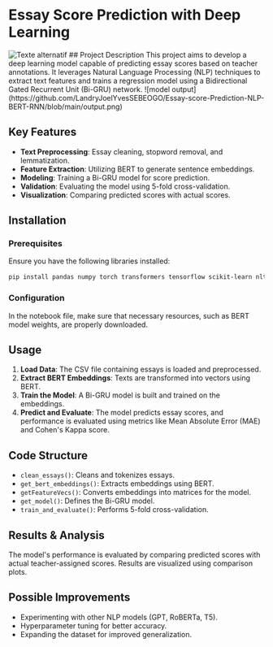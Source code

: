 # Essay Score Prediction with Deep Learning
<img src="rapport PLBD.pdf" alt="Texte alternatif" width="1000">
## Project Description
This project aims to develop a deep learning model capable of predicting essay scores based on teacher annotations. It leverages Natural Language Processing (NLP) techniques to extract text features and trains a regression model using a Bidirectional Gated Recurrent Unit (Bi-GRU) network.
![model output](https://github.com/LandryJoelYvesSEBEOGO/Essay-score-Prediction-NLP-BERT-RNN/blob/main/output.png)

## Key Features
- **Text Preprocessing**: Essay cleaning, stopword removal, and lemmatization.
- **Feature Extraction**: Utilizing BERT to generate sentence embeddings.
- **Modeling**: Training a Bi-GRU model for score prediction.
- **Validation**: Evaluating the model using 5-fold cross-validation.
- **Visualization**: Comparing predicted scores with actual scores.

## Installation

### Prerequisites
Ensure you have the following libraries installed:
```bash
pip install pandas numpy torch transformers tensorflow scikit-learn nltk seaborn matplotlib tqdm
```

### Configuration
In the notebook file, make sure that necessary resources, such as BERT model weights, are properly downloaded.

## Usage
1. **Load Data**: The CSV file containing essays is loaded and preprocessed.
2. **Extract BERT Embeddings**: Texts are transformed into vectors using BERT.
3. **Train the Model**: A Bi-GRU model is built and trained on the embeddings.
4. **Predict and Evaluate**: The model predicts essay scores, and performance is evaluated using metrics like Mean Absolute Error (MAE) and Cohen's Kappa score.

## Code Structure
- `clean_essays()`: Cleans and tokenizes essays.
- `get_bert_embeddings()`: Extracts embeddings using BERT.
- `getFeatureVecs()`: Converts embeddings into matrices for the model.
- `get_model()`: Defines the Bi-GRU model.
- `train_and_evaluate()`: Performs 5-fold cross-validation.

## Results & Analysis
The model's performance is evaluated by comparing predicted scores with actual teacher-assigned scores. Results are visualized using comparison plots.

## Possible Improvements
- Experimenting with other NLP models (GPT, RoBERTa, T5).
- Hyperparameter tuning for better accuracy.
- Expanding the dataset for improved generalization.
